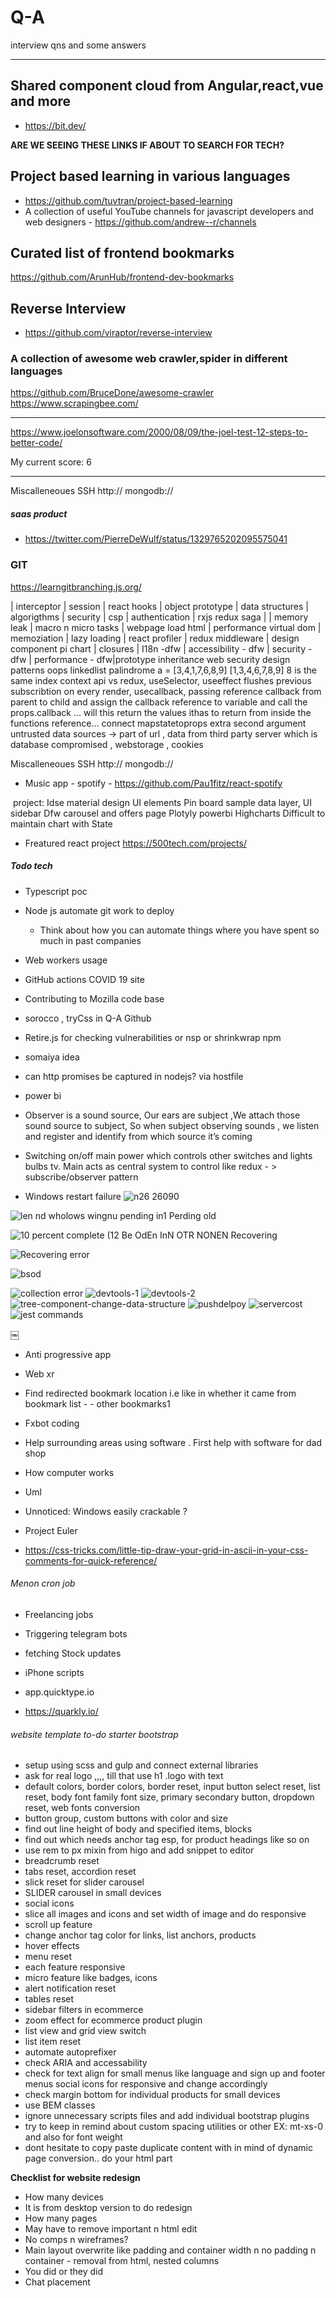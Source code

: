 
# Q-A
interview qns and some answers

---

## Shared component cloud from Angular,react,vue and more
- https://bit.dev/


**ARE WE SEEING THESE LINKS IF ABOUT TO SEARCH FOR TECH?**
## Project based learning in various languages
- https://github.com/tuvtran/project-based-learning
- A collection of useful YouTube channels for javascript developers and web designers - https://github.com/andrew--r/channels
  
## Curated list of frontend bookmarks
https://github.com/ArunHub/frontend-dev-bookmarks


## Reverse Interview
 - https://github.com/viraptor/reverse-interview

### A collection of awesome web crawler,spider in different languages
https://github.com/BruceDone/awesome-crawler
https://www.scrapingbee.com/


----
https://www.joelonsoftware.com/2000/08/09/the-joel-test-12-steps-to-better-code/

My current score: 6

----
Miscalleneoues SSH http:// mongodb://


##### saas product 
- https://twitter.com/PierreDeWulf/status/1329765202095575041

### GIT
https://learngitbranching.js.org/


| interceptor | session | react hooks | object prototype | data structures | algorigthms | security | csp | authentication | rxjs  redux saga |
| memory leak | macro n micro tasks | webpage load html | performance virtual dom | memoziation | lazy loading | react profiler | redux middleware | design component pi chart | closures | I18n -dfw | accessibility - dfw | security -dfw | performance - dfw|prototype inheritance web security design patterns oops linkedlist palindrome a = [3,4,1,7,6,8,9]
    [1,3,4,6,7,8,9] 8 is the same index
context api vs redux, useSelector, useeffect flushes previous subscribtion on every render, usecallback, passing reference callback from parent to child and assign the callback reference to variable and call the props.callback ... will this return the values ithas to return from inside the functions reference... connect mapstatetoprops extra second argument
untrusted data sources -> part of url , data from third party server which is database compromised , webstorage , cookies


Miscalleneoues
SSH http:// mongodb://

- Music app - spotify - https://github.com/Pau1fitz/react-spotify

​ project:
Idse material design UI elements
Pin board sample data layer, UI sidebar
Dfw carousel and offers page
Plotyly powerbi
Highcharts
Difficult to maintain chart with State

- Freatured react project https://500tech.com/projects/

##### Todo tech
- Typescript poc 
- Node js automate git work to deploy
    - Think about how you can automate things where you have spent so much in past companies
- Web workers usage
- GitHub actions COVID 19 site
- Contributing to Mozilla code base 
- sorocco , tryCss in Q-A Github
- Retire.js for checking vulnerabilities or nsp or shrinkwrap npm
- somaiya idea
- can http promises be captured in nodejs? via hostfile
- power bi

- Observer is a sound source, Our ears are subject ,We attach those sound source to subject, So when subject observing sounds , we listen and register and identify from which source it’s coming
- Switching on/off main power which controls other switches and lights bulbs tv. Main acts as central system to control like redux - > subscribe/observer pattern
- Windows restart failure 
![n26 26090](https://raw.githubusercontent.com/ArunHub/Q-A/master/.github/windows-failure-1.jpeg)

![len nd  wholows wingnu pending in1 Perding old](https://raw.githubusercontent.com/ArunHub/Q-A/master/.github/windows-failure-2.jpeg)

![10 percent complete  (12 Be OdEn InN OTR NONEN Recovering](https://raw.githubusercontent.com/ArunHub/Q-A/master/.github/Recovering.JPG)

![Recovering error](https://raw.githubusercontent.com/ArunHub/Q-A/master/.github/Recoveryerror.JPG)

![bsod](https://raw.githubusercontent.com/ArunHub/Q-A/master/.github/bsod.JPG)

![collection error](https://raw.githubusercontent.com/ArunHub/Q-A/master/.github/collecting%20some%20error.JPG)
![devtools-1](https://raw.githubusercontent.com/ArunHub/Q-A/master/.github/configuration%20of%20devtools-1.jpeg)
![devtools-2](https://raw.githubusercontent.com/ArunHub/Q-A/master/.github/configuration%20of%20devtools-2.jpeg)
![tree-component-change-data-structure](https://raw.githubusercontent.com/ArunHub/Q-A/master/.github/identifying%20component%20changeusing%20DataStructure.png)
![pushdelpoy](https://raw.githubusercontent.com/ArunHub/Q-A/master/.github/pushdeploy.png)
![servercost](https://raw.githubusercontent.com/ArunHub/Q-A/master/.github/server%20cost.jpeg)
![jest commands](https://raw.githubusercontent.com/ArunHub/Q-A/master/.github/jest.txt%20-%20Notepad.jpeg)

￼
- Anti progressive app
- Web xr 
- Find redirected bookmark location i.e like in whether it came from bookmark list - - other bookmarks1
- Fxbot coding 
- Help surrounding areas using software . First help with software for dad shop 
- How computer works 
- Uml 
- Unnoticed: Windows easily crackable ?
- Project Euler 

- https://css-tricks.com/little-tip-draw-your-grid-in-ascii-in-your-css-comments-for-quick-reference/

###### Menon cron job 
- Freelancing jobs
- Triggering telegram bots 
- fetching Stock updates 
- iPhone scripts

- app.quicktype.io
- https://quarkly.io/

###### website template to-do starter bootstrap
- setup using scss and gulp and connect external libraries
- ask for real logo ,,,, till that use h1 .logo with text
- default colors, border colors, border reset, input button select reset, list reset, body font family font size, primary secondary button, dropdown reset, web fonts conversion
- button group, custom buttons with color and size
- find out line height of body and specified items, blocks
- find out which needs anchor tag esp, for product headings like so on
- use rem to px mixin from higo and add snippet to editor
- breadcrumb reset
- tabs reset, accordion reset
- slick reset for slider carousel
- SLIDER carousel in small devices
- social icons
- slice all images and icons and set width of image and do responsive
- scroll up feature
- change anchor tag color for links, list anchors, products
- hover effects
- menu reset
- each feature responsive
- micro feature like badges, icons
- alert notification reset
- tables reset
- sidebar filters in ecommerce 
- zoom effect for ecommerce product plugin
- list view and grid view switch
- list item reset
- automate autoprefixer
- check ARIA and accessability
- check for text align for small menus like language and sign up and footer menus social icons for responsive and change accordingly
- check margin bottom for individual products for small devices
- use BEM classes
- ignore unnecessary scripts files and add individual bootstrap plugins
- try to keep in remind about custom spacing utilities or other EX: mt-xs-0 and also for font weight
- dont hesitate to copy paste duplicate content with in mind of dynamic page conversion.. do your html part

**Checklist for website redesign**
- How many devices	
- It is from desktop version to do redesign	
- How many pages	
- May have to remove important n html edit	
- No comps n wireframes?	
- Main layout overwrite like padding and container width n no padding n container - removal from html, nested columns	
- You did or they did	
- Chat placement	